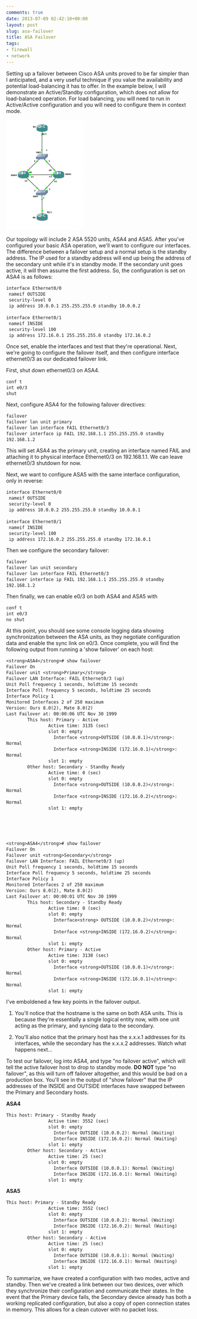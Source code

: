 ```yaml
---
comments: true
date: 2013-07-09 02:42:10+00:00
layout: post
slug: asa-failover
title: ASA Failover
tags:
- firewall
- network
---
```


Setting up a failover between Cisco ASA units proved to be far simpler than I anticipated, and a very useful technique if you value the availability and potential load-balancing it has to offer.   In the example below, I will demonstrate an Active/Standby configuration, which does not allow for load-balanced operation.  For load balancing, you will need to run in Active/Active configuration and you will need to configure them in context mode.

[![Topology](/assets/img/oldblog/asa-210x300.png)](/assets/img/oldblog/asa.png) 


Our topology will include 2 ASA 5520 units, ASA4 and ASA5.  After you've configured your basic ASA operation, we'll want to configure our interfaces. The difference between a failover setup and a normal setup is the standby address.  The IP used for a standby address will end up being the address of the secondary unit while it's in standby mode.  If the secondary unit goes active, it will then assume the first address.  So, the configuration is set on ASA4 is as follows:

    
    interface Ethernet0/0
     nameif OUTSIDE
     security-level 0
     ip address 10.0.0.1 255.255.255.0 standby 10.0.0.2
    
    interface Ethernet0/1
     nameif INSIDE
     security-level 100
     ip address 172.16.0.1 255.255.255.0 standby 172.16.0.2




Once set, enable the interfaces and test that they're operational.  Next, we're going to configure the failover itself, and then configure interface ethernet0/3 as our dedicated failover link.

First, shut down ethernet0/3 on ASA4.

    
    conf t
    int e0/3
    shut




Next, configure ASA4 for the following failover directives:

    
    failover
    failover lan unit primary
    failover lan interface FAIL Ethernet0/3
    failover interface ip FAIL 192.168.1.1 255.255.255.0 standby 192.168.1.2


This will set ASA4 as the primary unit, creating an interface named FAIL and attaching it to physical interface Ethernet0/3 on 192.168.1.1.  We can leave ethernet0/3 shutdown for now.

Next, we want to configure ASA5 with the same interface configuration, only in reverse:

    
    interface Ethernet0/0
     nameif OUTSIDE
     security-level 0
     ip address 10.0.0.2 255.255.255.0 standby 10.0.0.1
    
    interface Ethernet0/1
     nameif INSIDE
     security-level 100
     ip address 172.16.0.2 255.255.255.0 standby 172.16.0.1




Then we configure the secondary failover:

    
    failover
    failover lan unit secondary
    failover lan interface FAIL Ethernet0/3
    failover interface ip FAIL 192.168.1.1 255.255.255.0 standby 192.168.1.2




Then finally, we can enable e0/3 on both ASA4 and ASA5 with

    
    conf t 
    int e0/3
    no shut




At this point, you should see some console logging data showing synchronization between the ASA units, as they negotiate configuration data and enable the sync link on e0/3.  Once complete, you will find the following output from running a 'show failover' on each host:

    
    <strong>ASA4</strong># show failover
    Failover On
    Failover unit <strong>Primary</strong>
    Failover LAN Interface: FAIL Ethernet0/3 (up)
    Unit Poll frequency 1 seconds, holdtime 15 seconds
    Interface Poll frequency 5 seconds, holdtime 25 seconds
    Interface Policy 1
    Monitored Interfaces 2 of 250 maximum
    Version: Ours 8.0(2), Mate 8.0(2)
    Last Failover at: 00:00:06 UTC Nov 30 1999
            This host: Primary - Active
                    Active time: 3135 (sec)
                    slot 0: empty
                      Interface <strong>OUTSIDE (10.0.0.1)</strong>: Normal
                      Interface <strong>INSIDE (172.16.0.1)</strong>: Normal
                    slot 1: empty
            Other host: Secondary - Standby Ready
                    Active time: 0 (sec)
                    slot 0: empty
                      Interface <strong>OUTSIDE (10.0.0.2)</strong>: Normal
                      Interface <strong>INSIDE (172.16.0.2)</strong>: Normal
                    slot 1: empty




    
    <strong>ASA4</strong># show failover
    Failover On
    Failover unit <strong>Secondary</strong>
    Failover LAN Interface: FAIL Ethernet0/3 (up)
    Unit Poll frequency 1 seconds, holdtime 15 seconds
    Interface Poll frequency 5 seconds, holdtime 25 seconds
    Interface Policy 1
    Monitored Interfaces 2 of 250 maximum
    Version: Ours 8.0(2), Mate 8.0(2)
    Last Failover at: 00:00:01 UTC Nov 30 1999
            This host: Secondary - Standby Ready
                    Active time: 0 (sec)
                    slot 0: empty
                      Interface<strong> OUTSIDE (10.0.0.2)</strong>: Normal
                      Interface <strong>INSIDE (172.16.0.2)</strong>: Normal
                    slot 1: empty
            Other host: Primary - Active
                    Active time: 3138 (sec)
                    slot 0: empty
                      Interface <strong>OUTSIDE (10.0.0.1)</strong>: Normal
                      Interface <strong>INSIDE (172.16.0.1)</strong>: Normal
                    slot 1: empty




I've emboldened a few key points in the failover output.



	
  1. You'll notice that the hostname is the same on both ASA units.  This is because they're essentially a single logical entity now, with one unit acting as the primary, and syncing data to the secondary.

	
  2. You'll also notice that the primary host has the x.x.x.1 addresses for its interfaces, while the secondary has the x.x.x.2 addresses.  Watch what happens next...


To test our failover, log into ASA4, and type "no failover active", which will tell the active failover host to drop to standby mode.  **DO NOT** type "no failover", as this will turn off failover altogether, and this would be bad on a production box.   You'll see in the output of "show failover" that the IP addresses of the INSIDE and OUTSIDE interfaces have swapped between the Primary and Secondary hosts.

**ASA4**

    
    This host: Primary - Standby Ready
                    Active time: 3552 (sec)
                    slot 0: empty
                      Interface OUTSIDE (10.0.0.2): Normal (Waiting)
                      Interface INSIDE (172.16.0.2): Normal (Waiting)
                    slot 1: empty
            Other host: Secondary - Active
                    Active time: 25 (sec)
                    slot 0: empty
                      Interface OUTSIDE (10.0.0.1): Normal (Waiting)
                      Interface INSIDE (172.16.0.1): Normal (Waiting)
                    slot 1: empty


**ASA5**

    
    This host: Primary - Standby Ready
                    Active time: 3552 (sec)
                    slot 0: empty
                      Interface OUTSIDE (10.0.0.2): Normal (Waiting)
                      Interface INSIDE (172.16.0.2): Normal (Waiting)
                    slot 1: empty
            Other host: Secondary - Active
                    Active time: 25 (sec)
                    slot 0: empty
                      Interface OUTSIDE (10.0.0.1): Normal (Waiting)
                      Interface INSIDE (172.16.0.1): Normal (Waiting)
                    slot 1: empty




To summarize, we have created a configuration with two modes, active and standby.  Then we've created a link between our two devices, over which they synchronize their configuration and communicate their states.  In the event that the Primary device fails, the Secondary device already has both a working replicated configuration, but also a copy of open connection states in memory.  This allows for a clean cutover with no packet loss.


